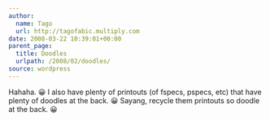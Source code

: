 ```yaml
---
author:
  name: Tago
  url: http://tagofabic.multiply.com
date: 2008-03-22 10:39:01+00:00
parent_page:
  title: Doodles
  urlpath: /2008/02/doodles/
source: wordpress
---
```


Hahaha. 😀 I also have plenty of printouts (of fspecs, pspecs, etc) that have  plenty of doodles at the back. 😀 Sayang, recycle them printouts so doodle at  the back. 😀